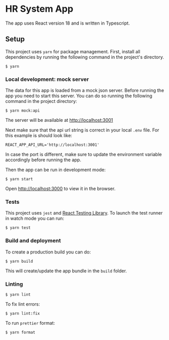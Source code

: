 # HR System App

The app uses React version 18 and is written in Typescript.

## Setup

This project uses `yarn` for package management.
First, install all dependencies by running the following command in the project's directory.

```shell
$ yarn
```

### Local development: mock server

The data for this app is loaded from a mock json server.
Before running the app you need to start this server. You can do so running the following command in the project directory:

```shell
$ yarn mock:api
```

The server will be available at [http://localhost:3001](http://localhost:3001)

Next make sure that the api url string is correct in your local `.env` file. For this example is should look like:

```
REACT_APP_API_URL='http://localhost:3001'
```

In case the port is different, make sure to update the environment variable accordingly before running the app.

Then the app can be run in development mode:

```shell
$ yarn start
```

Open [http://localhost:3000](http://localhost:3000) to view it in the browser.

### Tests

This project uses `jest` and [React Testing Library](https://github.com/testing-library/react-testing-library#readme).
To launch the test runner in watch mode you can run:

```shell
$ yarn test
```

### Build and deployment

To create a production build you can do:

```shell
$ yarn build
```

This will create/update the app bundle in the `build` folder.

### Linting

```shell
$ yarn lint
```

To fix lint errors:

```shell
$ yarn lint:fix
```

To run `prettier` format:

```shell
$ yarn format
```
